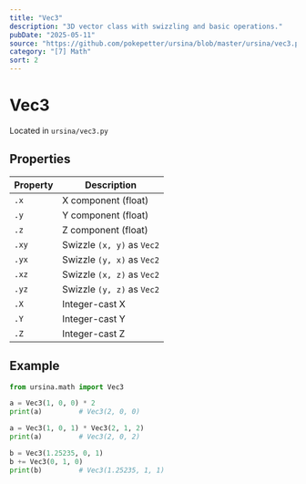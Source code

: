 ```yaml
---
title: "Vec3"
description: "3D vector class with swizzling and basic operations."
pubDate: "2025-05-11"
source: "https://github.com/pokepetter/ursina/blob/master/ursina/vec3.py"
category: "[7] Math"
sort: 2
---
```


# Vec3

Located in `ursina/vec3.py`

## Properties

| Property | Description                                 |
|----------|---------------------------------------------|
| `.x`     | X component (float)                         |
| `.y`     | Y component (float)                         |
| `.z`     | Z component (float)                         |
| `.xy`    | Swizzle `(x, y)` as `Vec2`                  |
| `.yx`    | Swizzle `(y, x)` as `Vec2`                  |
| `.xz`    | Swizzle `(x, z)` as `Vec2`                  |
| `.yz`    | Swizzle `(y, z)` as `Vec2`                  |
| `.X`     | Integer-cast X                              |
| `.Y`     | Integer-cast Y                              |
| `.Z`     | Integer-cast Z                              |

## Example

```python
from ursina.math import Vec3

a = Vec3(1, 0, 0) * 2
print(a)         # Vec3(2, 0, 0)

a = Vec3(1, 0, 1) * Vec3(2, 1, 2)
print(a)         # Vec3(2, 0, 2)

b = Vec3(1.25235, 0, 1)
b += Vec3(0, 1, 0)
print(b)         # Vec3(1.25235, 1, 1)
```